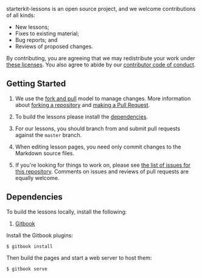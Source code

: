starterkit-lessons is an open source project,
and we welcome contributions of all kinds:

* New lessons;
* Fixes to existing material;
* Bug reports; and
* Reviews of proposed changes.

By contributing,
you are agreeing that we may redistribute your work under
[these licenses][license].
You also agree to abide by our
[contributor code of conduct][conduct].

## Getting Started

1.  We use the [fork and pull][gh-fork-pull] model to manage changes. More information
    about [forking a repository][gh-fork] and [making a Pull Request][gh-pull].

2.  To build the lessons please install the [dependencies](#DEPENDENCIES).

2.  For our lessons,
    you should branch from and submit pull requests against the `master` branch.

3.  When editing lesson pages, you need only commit changes to the Markdown source files.

4.  If you're looking for things to work on,
    please see [the list of issues for this repository][issues].
    Comments on issues and reviews of pull requests are equally welcome.

## Dependencies

To build the lessons locally, install the following:

1. [Gitbook](https://github.com/GitbookIO/gitbook/blob/master/docs/setup.md)

Install the Gitbook plugins:

```shell
$ gitbook install
```

Then build the pages and start a web server to host them:

```shell
$ gitbook serve
```

[conduct]: CONDUCT.md
[issues]: https://github.com/lhcb/starterkit-lessons/issues
[license]: LICENSE.md
[pro-git-chapter]: http://git-scm.com/book/en/v2/GitHub-Contributing-to-a-Project
[gh-fork]: https://help.github.com/articles/fork-a-repo/
[gh-pull]: https://help.github.com/articles/using-pull-requests/
[gh-fork-pull]: https://help.github.com/articles/using-pull-requests/#fork--pull
